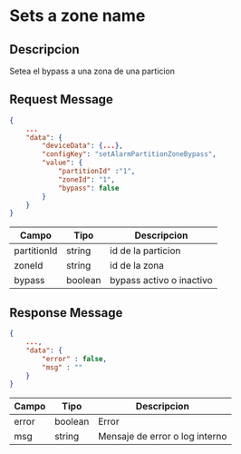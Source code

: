 # Sets a zone name

## Descripcion

Setea el bypass a una zona de una particion

## Request Message

```json
{
    ...
    "data": {
        "deviceData": {...},
        "configKey": "setAlarmPartitionZoneBypass",
        "value": {
            "partitionId" :"1",
            "zoneId": "1",
            "bypass": false
        }
    }
}
```

| Campo       | Tipo    | Descripcion              |
| ----------- | ------- | ------------------------ |
| partitionId | string  | id de la particion       |
| zoneId      | string  | id de la zona            |
| bypass      | boolean | bypass activo o inactivo |

## Response Message

```json
{
    ...,
    "data": {
        "error" : false,
        "msg" : ""
    }
}
```

| Campo | Tipo    | Descripcion                    |
| ----- | ------- | ------------------------------ |
| error | boolean | Error                          |
| msg   | string  | Mensaje de error o log interno |
